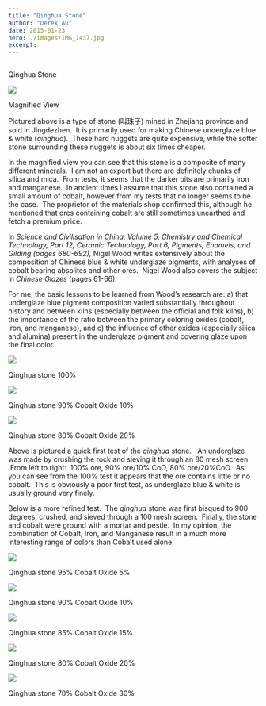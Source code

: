 ```yaml
---
title: "Qinghua Stone"
author: "Derek Au"
date: 2015-01-23
hero: ./images/IMG_1437.jpg
excerpt: 
---
```


![]()

Qinghua Stone

![](./images/Screen-Shot-2015-11-05-at-4.21.44-PM-copy.jpg)

Magnified View


Pictured above is a type of stone (叫珠子) mined in Zhejiang province and sold in Jingdezhen.  It is primarily used for making Chinese underglaze blue & white (_qinghua_).  These hard nuggets are quite expensive, while the softer stone surrounding these nuggets is about six times cheaper.

In the magnified view you can see that this stone is a composite of many different minerals.  I am not an expert but there are definitely chunks of silica and mica.  From tests, it seems that the darker bits are primarily iron and manganese.  In ancient times I assume that this stone also contained a small amount of cobalt, however from my tests that no longer seems to be the case.  The proprietor of the materials shop confirmed this, although he mentioned that ores containing cobalt are still sometimes unearthed and fetch a premium price.

In _Science and Civilisation in China: Volume 5, Chemistry and Chemical Technology, Part 12, Ceramic Technology, Part 6, Pigments, Enamels, and Gilding (pages 680-692),_ Nigel Wood writes extensively about the composition of Chinese blue & white underglaze pigments, with analyses of cobalt bearing absolites and other ores.  Nigel Wood also covers the subject in _Chinese Glazes_ (pages 61-66).

For me, the basic lessons to be learned from Wood’s research are: a) that underglaze blue pigment composition varied substantially throughout history and between kilns (especially between the official and folk kilns), b) the importance of the ratio between the primary coloring oxides (cobalt, iron, and manganese), and c) the influence of other oxides (especially silica and alumina) present in the underglaze pigment and covering glaze upon the final color.

![](./images/IMG_0123-QH-Stone-100.jpg)

Qinghua stone 100%

![](./images/IMG_0124-QH-Stone-90-CoO-10.jpg)

Qinghua stone 90% Cobalt Oxide 10%

![](./images/IMG_0125-QH-Stone-80-CoO-20.jpg)

Qinghua stone 80% Cobalt Oxide 20%


Above is pictured a quick first test of the _qinghua_ stone.   An underglaze was made by crushing the rock and sieving it through an 80 mesh screen.  From left to right:  100% ore, 90% ore/10% CoO, 80% ore/20%CoO.  As you can see from the 100% test it appears that the ore contains little or no cobalt.  This is obviously a poor first test, as underglaze blue & white is usually ground very finely.

Below is a more refined test.  The _qinghua_ stone was first bisqued to 900 degrees, crushed, and sieved through a 100 mesh screen.  Finally, the stone and cobalt were ground with a mortar and pestle.  In my opinion, the combination of Cobalt, Iron, and Manganese result in a much more interesting range of colors than Cobalt used alone.

![](./images/DSCF8624_JZ120.95_CoO.5_WEB1800.jpg)

Qinghua stone 95% Cobalt Oxide 5%

![](./images/DSCF8626_JZ120.90_CoO.10_WEB1800.jpg)

Qinghua stone 90% Cobalt Oxide 10%

![](./images/DSCF8628_JZ120.85_CoO.15_WEB1800.jpg)

Qinghua stone 85% Cobalt Oxide 15%

![](./images/DSCF8630_JZ120.80_CoO.20_WEB1800.jpg)

Qinghua stone 80% Cobalt Oxide 20%

![](./images/DSCF8632_JZ120.70_CoO.30_WEB1800.jpg)

Qinghua stone 70% Cobalt Oxide 30%
